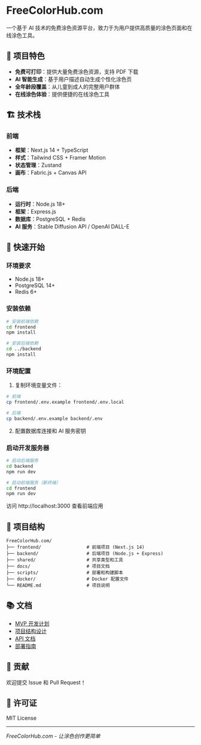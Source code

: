 # FreeColorHub.com

一个基于 AI 技术的免费涂色资源平台，致力于为用户提供高质量的涂色页面和在线涂色工具。

## 🎯 项目特色

- **免费可打印**：提供大量免费涂色资源，支持 PDF 下载
- **AI 智能生成**：基于用户描述自动生成个性化涂色页
- **全年龄段覆盖**：从儿童到成人的完整用户群体
- **在线涂色体验**：提供便捷的在线涂色工具

## 🏗️ 技术栈

### 前端

- **框架**：Next.js 14 + TypeScript
- **样式**：Tailwind CSS + Framer Motion
- **状态管理**：Zustand
- **画布**：Fabric.js + Canvas API

### 后端

- **运行时**：Node.js 18+
- **框架**：Express.js
- **数据库**：PostgreSQL + Redis
- **AI 服务**：Stable Diffusion API / OpenAI DALL-E

## 🚀 快速开始

### 环境要求

- Node.js 18+
- PostgreSQL 14+
- Redis 6+

### 安装依赖

```bash
# 安装前端依赖
cd frontend
npm install

# 安装后端依赖
cd ../backend
npm install
```

### 环境配置

1. 复制环境变量文件：

```bash
# 前端
cp frontend/.env.example frontend/.env.local

# 后端
cp backend/.env.example backend/.env
```

2. 配置数据库连接和 AI 服务密钥

### 启动开发服务器

```bash
# 启动后端服务
cd backend
npm run dev

# 启动前端服务（新终端）
cd frontend
npm run dev
```

访问 http://localhost:3000 查看前端应用

## 📁 项目结构

```
FreeColorHub.com/
├── frontend/                 # 前端项目 (Next.js 14)
├── backend/                  # 后端项目 (Node.js + Express)
├── shared/                   # 共享类型和工具
├── docs/                     # 项目文档
├── scripts/                  # 部署和构建脚本
├── docker/                   # Docker 配置文件
└── README.md                 # 项目说明
```

## 📚 文档

- [MVP 开发计划](./docs/MVP-Development-Plan.md)
- [项目结构设计](./project-structure.md)
- [API 文档](./docs/api.md)
- [部署指南](./docs/deployment.md)

## 🤝 贡献

欢迎提交 Issue 和 Pull Request！

## 📄 许可证

MIT License

---

_FreeColorHub.com - 让涂色创作更简单_
